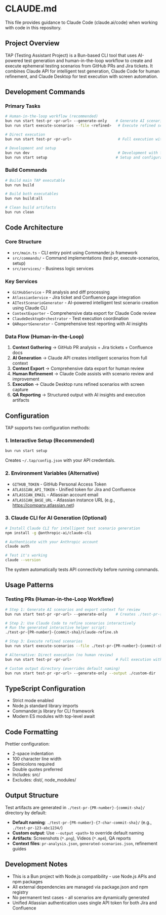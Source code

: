 # CLAUDE.md

This file provides guidance to Claude Code (claude.ai/code) when working with code in this repository.

## Project Overview

TAP (Testing Assistant Project) is a Bun-based CLI tool that uses AI-powered test generation and human-in-the-loop workflow to create and execute ephemeral testing scenarios from GitHub PRs and Jira tickets. It combines Claude API for intelligent test generation, Claude Code for human refinement, and Claude Desktop for test execution with screen automation.

## Development Commands

### Primary Tasks
```bash
# Human-in-the-loop workflow (recommended)
bun run start test-pr <pr-url> --generate-only    # Generate AI scenarios + export context
bun run start execute-scenarios --file <refined>   # Execute refined scenarios

# Direct execution
bun run start test-pr <pr-url>                     # Full execution without review

# Development and setup
bun run dev                                        # Development with file watching
bun run start setup                               # Setup and configuration (interactive)
```

### Build Commands
```bash
# Build main TAP executable
bun run build

# Build both executables
bun run build:all

# Clean build artifacts
bun run clean
```


## Code Architecture

### Core Structure
- `src/main.ts` - CLI entry point using Commander.js framework
- `src/commands/` - Command implementations (test-pr, execute-scenarios, setup)
- `src/services/` - Business logic services

### Key Services
- `GitHubService` - PR analysis and diff processing
- `AtlassianService` - Jira ticket and Confluence page integration
- `AITestScenarioGenerator` - AI-powered intelligent test scenario creation using Claude CLI
- `ContextExporter` - Comprehensive data export for Claude Code review
- `ClaudeDesktopOrchestrator` - Test execution coordination
- `QAReportGenerator` - Comprehensive test reporting with AI insights

### Data Flow (Human-in-the-Loop)
1. **Context Gathering** → GitHub PR analysis + Jira tickets + Confluence docs
2. **AI Generation** → Claude API creates intelligent scenarios from full context
3. **Context Export** → Comprehensive data export for human review
4. **Human Refinement** → Claude Code assists with scenario review and improvement
5. **Execution** → Claude Desktop runs refined scenarios with screen capture
6. **QA Reporting** → Structured output with AI insights and execution artifacts

## Configuration

TAP supports two configuration methods:

### 1. Interactive Setup (Recommended)
```bash
bun run start setup
```
Creates `~/.tap/config.json` with your API credentials.

### 2. Environment Variables (Alternative)
- `GITHUB_TOKEN` - GitHub Personal Access Token
- `ATLASSIAN_API_TOKEN` - Unified token for Jira and Confluence
- `ATLASSIAN_EMAIL` - Atlassian account email
- `ATLASSIAN_BASE_URL` - Atlassian instance URL (e.g., https://company.atlassian.net)

### 3. Claude CLI for AI Generation (Optional)
```bash
# Install Claude CLI for intelligent test scenario generation
npm install -g @anthropic-ai/claude-cli

# Authenticate with your Anthropic account
claude auth

# Test it's working
claude --version
```

The system automatically tests API connectivity before running commands.

## Usage Patterns

### Testing PRs (Human-in-the-Loop Workflow)
```bash
# Step 1: Generate AI scenarios and export context for review
bun run start test-pr <pr-url> --generate-only    # Creates ./test-pr-{PR-number}-{commit-sha}/ directory

# Step 2: Use Claude Code to refine scenarios interactively
# Run the generated interactive helper script:
./test-pr-{PR-number}-{commit-sha}/claude-refine.sh

# Step 3: Execute refined scenarios
bun run start execute-scenarios --file ./test-pr-{PR-number}-{commit-sha}/refined-scenarios.json

# Alternative: Direct execution (no human review)
bun run start test-pr <pr-url>                    # Full execution with AI scenarios

# Custom output directory (overrides default naming)
bun run start test-pr <pr-url> --generate-only --output ./custom-dir
```


## TypeScript Configuration

- Strict mode enabled
- Node.js standard library imports
- Commander.js library for CLI framework
- Modern ES modules with top-level await

## Code Formatting

Prettier configuration:
- 2-space indentation
- 100 character line width
- Semicolons required
- Double quotes preferred
- Includes: src/
- Excludes: dist/, node_modules/

## Output Structure

Test artifacts are generated in `./test-pr-{PR-number}-{commit-sha}/` directory by default:
- **Default naming**: `./test-pr-{PR-number}-{7-char-commit-sha}/` (e.g., `./test-pr-123-abc1234/`)
- **Custom output**: Use `--output <path>` to override default naming
- **Artifacts**: Screenshots (`*.png`), Videos (`*.mp4`), QA reports
- **Context files**: `pr-analysis.json`, `generated-scenarios.json`, refinement guides

## Development Notes

- This is a Bun project with Node.js compatibility - use Node.js APIs and npm packages
- All external dependencies are managed via package.json and npm registry
- No permanent test cases - all scenarios are dynamically generated
- Unified Atlassian authentication uses single API token for both Jira and Confluence